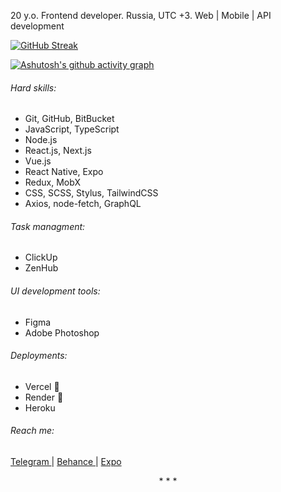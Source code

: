 20 y.o. Frontend developer. Russia, UTC +3. Web | Mobile | API development

[![GitHub Streak](https://github-readme-streak-stats.herokuapp.com?user=hschhhwwwo0o&hide_border=true&fire=FFA287&currStreakLabel=FFA287&ring=FFA287#gh-light-mode-only)](https://git.io/streak-stats#gh-light-mode-only)

[![Ashutosh's github activity graph](https://activity-graph.herokuapp.com/graph?username=hschhhwwwo0o&bg_color=ffffff&color=f6724b&line=ffa287&point=f6724b&area=true&hide_border=true)](https://github.com/ashutosh00710/github-readme-activity-graph#gh-light-mode-only)

###### Hard skills:

- Git, GitHub, BitBucket
- JavaScript, TypeScript
- Node.js
- React.js, Next.js
- Vue.js
- React Native, Expo
- Redux, MobX
- CSS, SCSS, Stylus, TailwindCSS
- Axios, node-fetch, GraphQL

###### Task managment:

- ClickUp
- ZenHub

###### UI development tools:

- Figma
- Adobe Photoshop

###### Deployments:

- Vercel 💛
- Render 💛
- Heroku 

###### Reach me:

<a href="https://t.me/hschhhwwwo0o">Telegram </a> |
<a href="https://www.behance.net/hschhhwwwo0o"> Behance </a> |
<a href="https://expo.dev/@hschhhwwwo0o"> Expo </a>

<p align="center">* * *</p>

